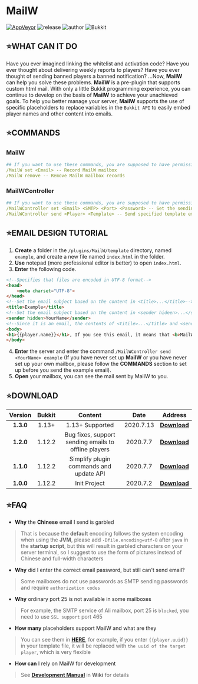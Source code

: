 # MailW
[![AppVeyor](https://img.shields.io/appveyor/build/ElaBosak233/MailW?label=Appveyor%20Build&style=flat-square)](https://ci.appveyor.com/project/ElaBosak233/mailw) ![release](https://img.shields.io/github/v/release/ElaBosak233/MailW?style=flat-square) ![author](https://img.shields.io/badge/author-ElaBosak233-brightgreen?style=flat-square) ![Bukkit](https://img.shields.io/badge/Bukkit-1.12.2+-blue?style=flat-square)

## ⭐**WHAT CAN IT DO**

Have you ever imagined linking the whitelist and activation code? Have you ever thought about delivering weekly reports to players? Have you ever thought of sending banned players a banned notification? ...Now, **MailW** can help you solve these problems. **MailW** is a pre-plugin that supports custom html mail. With only a little Bukkit programming experience, you can continue to develop on the basis of **MailW** to achieve your unachieved goals. To help you better manage your server, **MailW** supports the use of specific placeholders to replace variables in the `Bukkit API` to easily embed player names and other content into emails.

## ⭐**COMMANDS**

### **MailW**
```yaml
## If you want to use these commands, you are supposed to have permission "MailW.general"(Give all by default)
/MailW set <Email> -- Record MailW mailbox
/MailW remove -- Remove MailW mailbox records
```
### **MailWController**
```yaml
## If you want to use these commands, you are supposed to have permission "MailW.admin"(Give op by default)
/MailWController set <Email> <SMTP> <Port> <Password> -- Set the sending email
/MailWController send <Player> <Template> -- Send specified template emails to specific players
```

## ⭐**EMAIL DESIGN TUTORIAL**

1. **Create** a folder in the `/plugins/MailW/template` directory, named `example`, and create a new file named `index.html` in the folder.
2. **Use** notepad (more professional editor is better) to open `index.html`.
3. **Enter** the following code.
```html
<!--Specifies that files are encoded in UTF-8 format-->
<head>
    <meta charset="UTF-8">
</head>
<!--Set the email subject based on the content in <title>...</title>-->
<title>Example</title>
<!--Set the email subject based on the content in <sender hideen>...</sender>-->
<sender hidden>YourName</sender>
<!--Since it is an email, the contents of <titile>...</title> and <sender hidden>...</sender> are not visible, and the rest of the content will be judged as the body of the email, you can use inline style-->
<body>
<h1>{{player.name}}</h1>, If you see this email, it means that <b>MailW</b> has been able to send mail normally on your server
</body>
```
4. **Enter** the server and enter the command `/MailWController send <YourName> example` (If you have never set up **MailW** or you have never set up your own mailbox, please follow the **COMMANDS** section to set up before you send the example email).
5. **Open** your mailbox, you can see the mail sent by MailW to you.

## ⭐**DOWNLOAD**
|**Version**|**Bukkit**|**Content**|**Date**|**Address**
|:-:|:-:|:-:|:-:|:-:|
|**1.3.0**|1.13+|1.13+ Supported|2020.7.13|[**Download**](https://github.com/ElaBosak233/MailW/releases/download/1.3.0/MailW-1.3.0.jar)|
|**1.2.0**|1.12.2|Bug fixes, support sending emails to offline players|2020.7.7|[**Download**](https://github.com/ElaBosak233/MailW/releases/download/1.2.0/MailW-1.2.0.jar)|
|**1.1.0**|1.12.2|Simplify plugin commands and update API|2020.7.7|[**Download**](https://github.com/ElaBosak233/MailW/releases/download/1.1.0/MailW-1.1.0.jar)|
|**1.0.0**|1.12.2|Init Project|2020.7.2|[**Download**](https://github.com/ElaBosak233/MailW/releases/download/1.0.0/MailW.jar)|

## ⭐**FAQ**
- **Why** the **Chinese** email I send is garbled
> That is because the **default** encoding follows the system encoding when using the **JVM**, please add `-Dfile.encoding=utf-8` after `java` in the **startup script**, but this will result in garbled characters on your server terminal, so I suggest to use the form of pictures instead of Chinese and full-width characters
- **Why** did I enter the correct email password, but still can't send email?
> Some mailboxes do not use passwords as SMTP sending passwords and require `authorization codes`
- **Why** ordinary port 25 is not available in some mailboxes
> For example, the SMTP service of Ali mailbox, port 25 is `blocked`, you need to use `SSL support` port 465
- **How many** placeholders support MailW and what are they
> You can see them in [**HERE**](https://github.com/ElaBosak233/MailW/blob/master/src/main/java/cn/elabosak/mailw/API/MailWAPI.java#L138), for example, if you enter `{{player.uuid}}` in your template file, it will be replaced with `the uuid of the target player`, which is very flexible
- **How can** I rely on MailW for development
> See [**Development Manual**](https://github.com/ElaBosak233/MailW/wiki/Development-Manual) in **Wiki** for details
